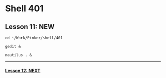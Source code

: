 # Shell 401
## Lesson 11: NEW

`cd ~/Work/Pinker/shell/401`

`gedit &`

`nautilus . &`
___



#### [Lesson 12: NEXT](https://github.com/inkVerb/pinker/blob/master/401-shell/Lesson-12.md)
